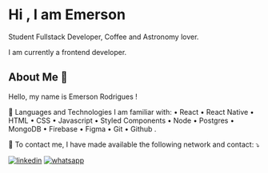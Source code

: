 # Hi , I am Emerson
Student Fullstack Developer, Coffee and Astronomy lover.

I am currently a frontend developer.


## About Me 💜
Hello, my name is Emerson Rodrigues !

🦄 Languages and Technologies I am familiar with: • React • React Native • HTML • CSS • Javascript • Styled Components • Node • Postgres • MongoDB • Firebase • Figma • Git • Github .

💌 To contact me, I have made available the following network and contact: ⤵️


[![linkedin](https://img.shields.io/badge/linkedin-0A66C2?style=for-the-badge&logo=linkedin&logoColor=white)](https://www.linkedin.com/in/emerson-rodriguesz/) 
[![whatsapp](https://img.shields.io/badge/WhatsApp-25D366?style=for-the-badge&logo=whatsapp&logoColor=white)](https://wa.me/5511971433297?text=Ol%C3%A1+Emerson%2C+tudo+bem+%3F)
